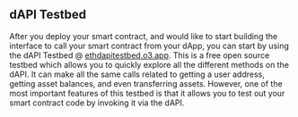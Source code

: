 ## dAPI Testbed

After you deploy your smart contract, and would like to start building the interface to call your smart contract from your dApp, you can start by using the dAPI Testbed @ [ethdapitestbed.o3.app](https://ethdapitestbed.o3.app/). This is a free open source testbed which allows you to quickly explore all the different methods on the dAPI. It can make all the same calls related to getting a user address, getting asset balances, and even transferring assets. However, one of the most important features of this testbed is that it allows you to test out your smart contract code by invoking it via the dAPI.

<!-- ![](/images/tutorials/testbed/testbedOverview.png)

In the testbed, you have a shortcut list for all the methods available on the dAPI. Each method has a simple form for any input variables that may be required or optionally provided. The requirement to using this dAPI testbed is that you have the O3 desktop app open in the background on the same computer. The dAPI JS package included in this testbed dApp will automatically communicate with the O3 wallet in the background. -->

<!-- ### Invoking read methods

When interacting with smart contracts there are generally two different types of interactions, one to ready information back from the smart contract, and the other to write data to the blockchain. For the first case, we can use a method on the dAPI called `invokeRead`. This method will create a invoke transaction, execute it against the RPC node, and return the result. This does not require any signature from the user, nor does it write any information to the blockchain.

For this case, lets call our hello world smart contract. First navigate to the dapi explorer, with your O3 wallet open in the background and your privatenet up.

[neodapitestbed.o3.app](https://neodapitestbed.o3.app/)

Navigate to the `invokeRead` method, either by scrolling down, or selecting it from the shortcut on the left side of the screen.

![](/images/tutorials/testbed/testbedInvokeRead.png)

Update the input object with the details for your invoke. In this case, we will update the script hash to be the one we got for our hello world contract when we deployed.

IMPORTANT: When using the dAPI please be sure to remove the `0x` prefix on your contract script hash. It will be displayed in neo-python with the `0x` prefix. Please remove it when referencing your contract in the dAPI `invokeRead` and `invoke` methods.

![](/images/tutorials/testbed/testbedInvokeReadInput.png)

After updating the correctly formatted script hash for your contract, you can fill in the operation and args just as we called it from the neo-python cli.

Another thing to note is that when using the dAPI you need to specify the data type of each argument that is passed into the smart contract as inputs. This is so that when the transaction is serialized, the data is correctly formatted.

Lastly, since we are executing against the PrivateNet, we need to update this input value.

![](/images/tutorials/testbed/testbedInvokeReadResult.png)

If all went correct, you should see a similar result. The `state` value is `HALT`, which means that the contract executed successfully; compared to the value `FAULT`, which indicates that there was an error.

The `stack` value is what was returned from the smart contract. In some cases, this may be a value such as an account balance or token symbol, but in our case it is just the Integer value `1` to indicate a returned value of `True`.

If you look back into your neo-python cli you will notice there there was no log event. This is because the `invokeRead` method just read the result of the execution, but did not actually execute the transaction.

### Invoke write methods

In the case where you want to execute a transaction on chain which would result in a change of state, you will use the `invoke` method on the dAPI instead. This method will require a signature from the user of the wallet, and will effect a change on your NEO private net.

Scroll down to the `invoke` method in the testbed, and simply copy the same input that you used for `invokeRead`, and click `Run`. This will execute the same invoke against your hello world smart contract, except that it will now broadcast the transaction to be processed in the next block after getting your signature.

![](/images/tutorials/testbed/testbedInvokeReadResult.png)

Upon clicking `Run`, a notification should pop up from the O3 wallet. Select an account to sign the transaction with and select `Connect`. In the case where your account isn't already authenticated, enter the passphrase to decrypt your account.

![](/images/tutorials/testbed/dapiConnectPopup.png)

You will now be presented with the standard notification for accepting or rejecting a transaction. You can click the `Show transaction details` dropdown to see a breakdown of the details included in the transaction that you will be signing with you selected wallet. By clicking `Approve`, the transaction will then be signed and broadcast to the network for processing.

![](/images/tutorials/testbed/dapiTxApprove.png)

The testbed will show you the transaction id that was sent to the network.

![](/images/tutorials/testbed/invokeTxid.png)

There are two ways to look at the result of your transaction.

First you can copy this value and look it up in the private net explorer to see the result.

![](/images/tutorials/testbed/invokeExploreTx.png)

For our hello world smart contract, this will not be all that useful, but for other transaction, mainly NEP5 transfers or main/test net invokes, this will start to become more useful.

The second way is to navigate back to your neo-python cli. There should be now be the same logged results just as we had invoked the smart contract from the neo-python cli in the previous tutorial.

![](/images/tutorials/testbed/invokeCliResult.png)

Here you can see the log of `Hello World!` concatenated with our input String, and the success message with an output of the Integer `1`, signifying a return of `True`.

Now that you know the basics of how to invoke both read and write methods on your smart contract, we can move into more advanced use cases. -->
